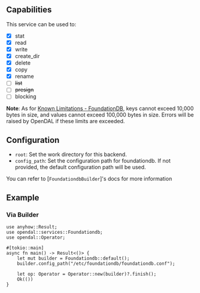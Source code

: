 ## Capabilities

This service can be used to:

- [x] stat
- [x] read
- [x] write
- [x] create_dir
- [x] delete
- [x] copy
- [x] rename
- [ ] ~~list~~
- [ ] ~~presign~~
- [ ] blocking

**Note**: As for [Known Limitations - FoundationDB](https://apple.github.io/foundationdb/known-limitations), keys cannot exceed 10,000 bytes in size, and values cannot exceed 100,000 bytes in size. Errors will be raised by OpenDAL if these limits are exceeded.

## Configuration

- `root`: Set the work directory for this backend.
- `config_path`: Set the configuration path for foundationdb. If not provided, the default configuration path will be used.

You can refer to [`FoundationdbBuilder`]'s docs for more information

## Example

### Via Builder

```rust,no_run
use anyhow::Result;
use opendal::services::Foundationdb;
use opendal::Operator;

#[tokio::main]
async fn main() -> Result<()> {
    let mut builder = Foundationdb::default();
    builder.config_path("/etc/foundationdb/foundationdb.conf");

    let op: Operator = Operator::new(builder)?.finish();
    Ok(())
}
```
